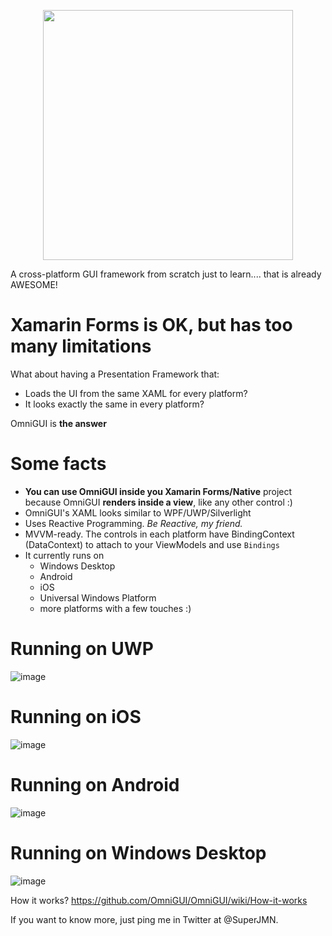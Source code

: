 <p align="center">
   <img src="https://user-images.githubusercontent.com/3109851/27378287-b36fe52c-5677-11e7-8c1f-ccf3e202a68c.png" width="400">
</p>

A cross-platform GUI framework from scratch just to learn.... that is already AWESOME!

# Xamarin Forms is OK, but has too many limitations

What about having a Presentation Framework that:
- Loads the UI from the same XAML for every platform?
- It looks exactly the same in every platform?

OmniGUI is **the answer**

# Some facts
- **You can use OmniGUI inside you Xamarin Forms/Native** project because OmniGUI **renders inside a view**, like any other control :)
- OmniGUI's XAML looks similar to WPF/UWP/Silverlight 
- Uses Reactive Programming. *Be Reactive, my friend.*
- MVVM-ready. The controls in each platform have BindingContext (DataContext) to attach to your ViewModels and use `Bindings`
- It currently runs on 
   - Windows Desktop
   - Android
   - iOS
   - Universal Windows Platform
   - more platforms with a few touches :)

# Running on UWP
![image](https://user-images.githubusercontent.com/3109851/27380411-3dacbdd0-567f-11e7-8c5c-a5355cedd40e.png)

# Running on iOS
![image](https://user-images.githubusercontent.com/3109851/27380697-785c316c-5680-11e7-9012-9361137be4e0.png)

# Running on Android
![image](https://user-images.githubusercontent.com/3109851/27380899-303c6784-5681-11e7-9cad-157049f62cdd.png)

# Running on Windows Desktop
![image](https://user-images.githubusercontent.com/3109851/27381035-93eba22c-5681-11e7-9075-3f040e30f5f1.png)

How it works? https://github.com/OmniGUI/OmniGUI/wiki/How-it-works

If you want to know more, just ping me in Twitter at @SuperJMN.
